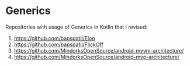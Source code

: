 
# Generics

Repositories with usage of Generics in Kotlin that I revised:

1. https://github.com/bapspatil/Elon
2. https://github.com/bapspatil/FlickOff
3. https://github.com/MindorksOpenSource/android-mvvm-architecture/
4. https://github.com/MindorksOpenSource/android-mvp-architecture/
